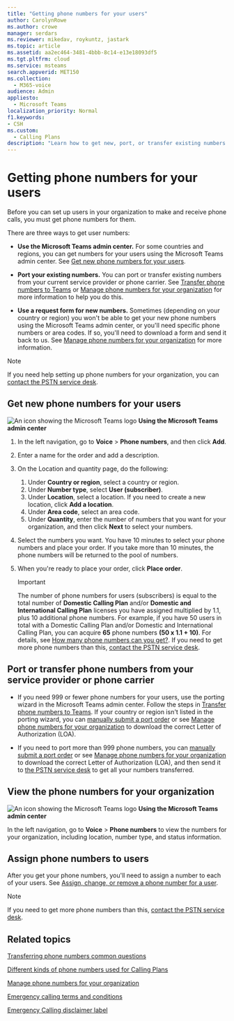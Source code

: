 ```yaml
---
title: "Getting phone numbers for your users"
author: CarolynRowe
ms.author: crowe
manager: serdars
ms.reviewer: mikedav, roykuntz, jastark
ms.topic: article
ms.assetid: aa2ec464-3481-4bbb-8c14-e13e18093df5
ms.tgt.pltfrm: cloud
ms.service: msteams
search.appverid: MET150
ms.collection: 
  - M365-voice
audience: Admin
appliesto: 
  - Microsoft Teams
localization_priority: Normal
f1.keywords:
- CSH
ms.custom: 
  - Calling Plans
description: "Learn how to get new, port, or transfer existing numbers for Teams, and how to show the changes to your users. "
---
```


# Getting phone numbers for your users

Before you can set up users in your organization to make and receive phone calls, you must get phone numbers for them.
  
There are three ways to get user numbers:

- **Use the Microsoft Teams admin center.** For some countries and regions, you can get numbers for your users using the Microsoft Teams admin center. See [Get new phone numbers for your users](#get-new-phone-numbers-for-your-users).
    
- **Port your existing numbers.** You can port or transfer existing numbers from your current service provider or phone carrier. See [Transfer phone numbers to Teams](/microsoftteams/phone-number-calling-plans/transfer-phone-numbers-to-teams) or [Manage phone numbers for your organization](/microsoftteams/manage-phone-numbers-for-your-organization) for more information to help you do this.  
  
- **Use a request form for new numbers.** Sometimes (depending on your country or region) you won't be able to get your new phone numbers using the Microsoft Teams admin center, or you'll need specific phone numbers or area codes. If so, you'll need to download a form and send it back to us. See [Manage phone numbers for your organization](/microsoftteams/manage-phone-numbers-for-your-organization) for more information.
  
> [!NOTE]
> If you need help setting up phone numbers for your organization, you can [contact the PSTN service desk](manage-phone-numbers-for-your-organization/contact-pstn-service-desk.md).
  
## Get new phone numbers for your users

![An icon showing the Microsoft Teams logo](media/teams-logo-30x30.png) **Using the Microsoft Teams admin center**
    
1. In the left navigation, go to **Voice** > **Phone numbers**, and then click **Add**.
2. Enter a name for the order and add a description.
3. On the Location and quantity page, do the following:
    1. Under **Country or region**, select a country or region.
    2. Under **Number type**, select **User (subscriber)**.
    3. Under **Location**, select a location. If you need to create a new location, click **Add a location**.
    4. Under **Area code**, select an area code. 
    5. Under **Quantity**, enter the number of numbers that you want for your organization, and then click **Next** to select your numbers.
4. Select the numbers you want. You have 10 minutes to select your phone numbers and place your order. If you take more than 10 minutes, the phone numbers will be returned to the pool of numbers.
5. When you're ready to place your order, click **Place order**.

    > [!IMPORTANT]
    > The number of phone numbers for users (subscribers) is equal to the total number of **Domestic Calling Plan** and/or **Domestic and International Calling Plan** licenses you have assigned multiplied by 1.1, plus 10 additional phone numbers. For example, if you have 50 users in total with a Domestic Calling Plan and/or Domestic and International Calling Plan, you can acquire **65** phone numbers **(50 x 1.1 + 10)**. For details, see [How many phone numbers can you get?](/microsoftteams/how-many-phone-numbers-can-you-get). If you need to get more phone numbers than this, [contact the PSTN service desk](manage-phone-numbers-for-your-organization/contact-pstn-service-desk.md).
  
## Port or transfer phone numbers from your service provider or phone carrier
  
- If you need 999 or fewer phone numbers for your users, use the porting wizard in the Microsoft Teams admin center. Follow the steps in [Transfer phone numbers to Teams](/microsoftteams/phone-number-calling-plans/transfer-phone-numbers-to-teams). If your country or region isn't listed in the porting wizard, you can [manually submit a port order](phone-number-calling-plans/manually-submit-port-order.md) or see [Manage phone numbers for your organization](/microsoftteams/manage-phone-numbers-for-your-organization) to download the correct Letter of Authorization (LOA).

- If you need to port more than 999 phone numbers, you can [manually submit a port order](phone-number-calling-plans/manually-submit-port-order.md) or see [Manage phone numbers for your organization](/microsoftteams/manage-phone-numbers-for-your-organization) to download the correct Letter of Authorization (LOA), and then send it to [the PSTN service desk](manage-phone-numbers-for-your-organization/contact-pstn-service-desk.md) to get all your numbers transferred.

## View the phone numbers for your organization

![An icon showing the Microsoft Teams logo](media/teams-logo-30x30.png) **Using the Microsoft Teams admin center** 

In the left navigation, go to **Voice** > **Phone numbers** to view the numbers for your organization, including location, number type, and status information.
  
## Assign phone numbers to users

After you get your phone numbers, you'll need to assign a number to each of your users. See [Assign, change, or remove a phone number for a user](/microsoftteams/assign-change-or-remove-a-phone-number-for-a-user).

> [!NOTE]
> If you need to get more phone numbers than this, [contact the PSTN service desk](manage-phone-numbers-for-your-organization/contact-pstn-service-desk.md).


## Related topics

[Transferring phone numbers common questions](/microsoftteams/transferring-phone-numbers-common-questions)

[Different kinds of phone numbers used for Calling Plans](/microsoftteams/different-kinds-of-phone-numbers-used-for-calling-plans)

[Manage phone numbers for your organization](/microsoftteams/manage-phone-numbers-for-your-organization)

[Emergency calling terms and conditions](/microsoftteams/emergency-calling-terms-and-conditions)

[Emergency Calling disclaimer label](https://github.com/MicrosoftDocs/OfficeDocs-SkypeForBusiness/blob/live/Teams/downloads/emergency-calling/emergency-calling-label-(en-us)-(v.1.0).zip?raw=true)
